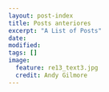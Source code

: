 ```yaml
---
layout: post-index
title: Posts anteriores
excerpt: "A List of Posts"
date: 
modified:
tags: []
image:
  feature: re13_text3.jpg
  credit: Andy Gilmore
---
```


